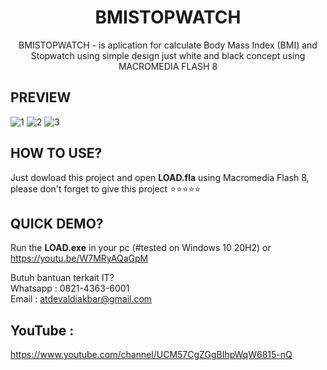 <h1 align="center">BMISTOPWATCH</h1>
<p align="center">
BMISTOPWATCH - is aplication for calculate Body Mass Index (BMI) and Stopwatch using simple design just white and black concept using MACROMEDIA FLASH 8
</p>

## PREVIEW
![1](https://user-images.githubusercontent.com/19890311/109186727-d0c79180-77c3-11eb-9d7e-065132722a86.png)
![2](https://user-images.githubusercontent.com/19890311/109186815-e3da6180-77c3-11eb-87af-7e8fd9e3d249.png)
![3](https://user-images.githubusercontent.com/19890311/109186824-e50b8e80-77c3-11eb-80e4-6ed333d3ddf7.png)

## HOW TO USE?
Just dowload this project and open <b>LOAD.fla</b> using Macromedia Flash 8, please don't forget to give this project ⭐⭐⭐⭐⭐

## QUICK DEMO?
Run the <b>LOAD.exe</b> in your pc (#tested on Windows 10 20H2) or<br>
https://youtu.be/W7MRyAQaGpM

Butuh bantuan terkait IT?<br>
Whatsapp : 0821-4363-6001<br>
Email : atdevaldiakbar@gmail.com<br>

## YouTube :
https://www.youtube.com/channel/UCM57CgZGgBIhpWqW6815-nQ
